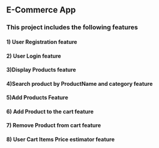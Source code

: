 ## E-Commerce App

### This project includes the following features
####  1) User Registration feature
#### 2) User Login feature
####  3)Display Products feature
#### 4)Search product by ProductName and category feature
#### 5)Add Products Feature
#### 6) Add Product to the cart feature
#### 7) Remove Product from cart feature 
#### 8) User Cart Items Price estimator feature
